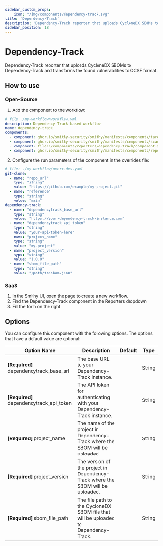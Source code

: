 ```yaml
---
sidebar_custom_props:
    icon: "/img/components/dependency-track.svg"
title: 'Dependency-Track'
description: 'Dependency-Track reporter that uploads CycloneDX SBOMs to Dependency-Track and transforms vulnerabilities to OCSF'
sidebar_position: 18
---
```


# Dependency-Track

Dependency-Track reporter that uploads CycloneDX SBOMs to Dependency-Track and transforms the found vulnerabilities to OCSF format.

## How to use

### Open-Source

1. Add the component to the workflow:

```yaml
# file ./my-workflow/workflow.yml
description: Dependency-Track based workflow
name: dependency-track
components:
  - component: ghcr.io/smithy-security/smithy/manifests/components/targets/git-clone:v1.4.0
  - component: ghcr.io/smithy-security/smithy/manifests/components/scanners/cdxgen:v1.0.0
  - component: file://components/reporters/dependency-track/component.yaml
  - component: ghcr.io/smithy-security/smithy/manifests/components/reporters/json-logger:v1.0.2
```

2. Configure the run parameters of the component in the overrides file:

```yaml
# file: ./my-workflow/overrides.yaml
git-clone:
  - name: "repo_url"
    type: "string"
    value: "https://github.com/example/my-project.git"
  - name: "reference"
    type: "string"
    value: "main"
dependency-track:
  - name: "dependencytrack_base_url"
    type: "string"
    value: "https://your-dependency-track-instance.com"
  - name: "dependencytrack_api_token"
    type: "string"
    value: "your-api-token-here"
  - name: "project_name"
    type: "string"
    value: "my-project"
  - name: "project_version"
    type: "string"
    value: "1.0.0"
  - name: "sbom_file_path"
    type: "string"
    value: "/path/to/sbom.json"
```

### SaaS

1. In the Smithy UI, open the page to create a new workflow.
2. Find the Dependency-Track component in the Reporters dropdown.
3. Fill the form on the right

## Options

You can configure this component with the following options. The options that
have a default value are optional:

| Option Name                          | Description                                                                                           | Default | Type   |
|--------------------------------------|-------------------------------------------------------------------------------------------------------|---------|--------|
| **\[Required]** dependencytrack\_base\_url | The base URL to your Dependency-Track instance.                                                      |         | String |
| **\[Required]** dependencytrack\_api\_token | The API token for authenticating with your Dependency-Track instance.                                |         | String |
| **\[Required]** project\_name        | The name of the project in Dependency-Track where the SBOM will be uploaded.                         |         | String |
| **\[Required]** project\_version     | The version of the project in Dependency-Track where the SBOM will be uploaded.                      |         | String |
| **\[Required]** sbom\_file\_path     | The file path to the CycloneDX SBOM file that will be uploaded to Dependency-Track.                  |         | String |